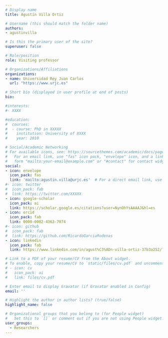```yaml
---
# Display name
title: Agustín Villa Ortiz

# Username (this should match the folder name)
authors:
- agustinvilla

# Is this the primary user of the site?
superuser: false

# Role/position
role: Visiting professor

# Organizations/Affiliations
organizations:
- name: Universidad Rey Juan Carlos
  url: "https://www.urjc.es"

# Short bio (displayed in user profile at end of posts)
bio:

#interests:
#- XXXX

#education:
#  courses:
#  - course: PhD in XXXXX
#    institution: University of XXXX
#    year: 2010

# Social/Academic Networking
# For available icons, see: https://sourcethemes.com/academic/docs/page-builder/#icons
#   For an email link, use "fas" icon pack, "envelope" icon, and a link in the
#   form "mailto:your-email@example.com" or "#contact" for contact widget.
social:
- icon: envelope
  icon_pack: fas
  link: 'mailto:agustin.villa@urjc.es'  # For a direct email link, use "mailto:test@example.org".
#- icon: twitter
#  icon_pack: fab
#  link: https://twitter.com/XXXXX
- icon: google-scholar
  icon_pack: ai
  link: https://scholar.google.es/citations?user=NynOhYsAAAAJ&hl=es
- icon: orcid
  icon_pack: fab
  link: 0000-0002-4363-7074
#- icon: github
#  icon_pack: fab
#  link: https://github.com/RicardoGarciaRodenas
- icon: linkedin
  icon_pack: fab
  link: https://www.linkedin.com/in/agust%C3%ADn-villa-ortiz-37b3a252/?originalSubdomain=es

# Link to a PDF of your resume/CV from the About widget.
# To enable, copy your resume/CV to `static/files/cv.pdf` and uncomment the lines below.
# - icon: cv
#   icon_pack: ai
#   link: files/cv.pdf

# Enter email to display Gravatar (if Gravatar enabled in Config)
email: ''

# Highlight the author in author lists? (true/false)
highlight_name: false

# Organizational groups that you belong to (for People widget)
#   Set this to `[]` or comment out if you are not using People widget.
user_groups:
  - Researchers
---
```

